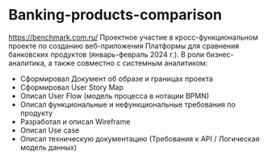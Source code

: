 # Banking-products-comparison
https://benchmark.com.ru/
Проектное участие в кросс-функциональном проекте по созданию веб-приложения Платформы для сравнения банковских продуктов (январь-февраль 2024 г.). 
В роли бизнес-аналитика, а также совместно с системным аналитиком:
- Сформировал Документ об образе и границах проекта
- Сформировал User Story Map
- Описал User Flow (модель процесса в нотации BPMN)
- Описал функциональные и нефункциональные требования по продукту
- Разработал и описал Wireframe
- Описал Use case
- Описал техническую документацию (Требования к API / Логическая модель данных)
